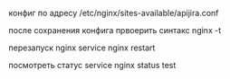 конфиг по адресу /etc/nginx/sites-available/apijira.conf

после сохранения конфига првоерить синтакс
nginx -t

перезапуск nginx
service nginx restart

посмотреть статус
service nginx status
test

